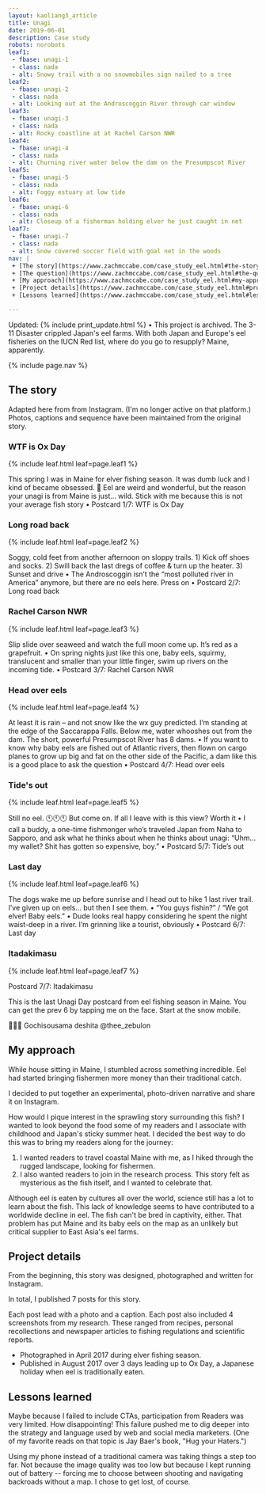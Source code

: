 ```yaml
---
layout: kaoliang3_article
title: Unagi
date: 2019-06-01
description: Case study
robots: norobots
leaf1: 
 - fbase: unagi-1
 - class: nada
 - alt: Snowy trail with a no snowmobiles sign nailed to a tree 
leaf2: 
 - fbase: unagi-2
 - class: nada
 - alt: Looking out at the Androscoggin River through car window
leaf3: 
 - fbase: unagi-3
 - class: nada
 - alt: Rocky coastline at at Rachel Carson NWR
leaf4:
 - fbase: unagi-4
 - class: nada
 - alt: Churning river water below the dam on the Presumpscot River
leaf5:
 - fbase: unagi-5
 - class: nada
 - alt: Foggy estuary at low tide
leaf6:
 - fbase: unagi-6
 - class: nada
 - alt: Closeup of a fisherman holding elver he just caught in net
leaf7:
 - fbase: unagi-7
 - class: nada
 - alt: Snow covered soccer field with goal net in the woods
nav: |
 + [The story](https://www.zachmccabe.com/case_study_eel.html#the-story)
 + [The question](https://www.zachmccabe.com/case_study_eel.html#the-question)
 + [My approach](https://www.zachmccabe.com/case_study_eel.html#my-approach)
 + [Project details](https://www.zachmccabe.com/case_study_eel.html#project-details)
 + [Lessons learned](https://www.zachmccabe.com/case_study_eel.html#lessons-learned)

---
```



Updated: {% include print_update.html %} • This project is archived. The 3-11 Disaster crippled Japan's eel farms. With both Japan and Europe's eel fisheries on the IUCN Red list, where do you go to resupply? Maine, apparently.



{% include page.nav %}



## The story

Adapted here from from Instagram. (I'm no longer active on that platform.) Photos, captions and sequence have been maintained from the original story.

### WTF is Ox Day

{% include leaf.html leaf=page.leaf1 %}

This spring I was in Maine for elver fishing season. It was dumb luck and I kind of became obsessed. 🍱 Eel are weird and wonderful, but the reason your unagi is from Maine is just… wild. Stick with me because this is not your average fish story • Postcard 1/7: WTF is Ox Day



### Long road back

{% include leaf.html leaf=page.leaf2 %}

Soggy, cold feet from another afternoon on sloppy trails. 1) Kick off shoes and socks. 2) Swill back the last dregs of coffee & turn up the heater. 3) Sunset and drive • The Androscoggin isn’t the “most polluted river in America” anymore, but there are no eels here. Press on • Postcard 2/7: Long road back


### Rachel Carson NWR

{% include leaf.html leaf=page.leaf3 %}

Slip slide over seaweed and watch the full moon come up. It’s red as a grapefruit. • On spring nights just like this one, baby eels, squirmy, translucent and smaller than your little finger, swim up rivers on the incoming tide. • Postcard 3/7: Rachel Carson NWR



### Head over eels

{% include leaf.html leaf=page.leaf4 %}

At least it is rain – and not snow like the wx guy predicted. I’m standing at the edge of the Saccarappa Falls. Below me, water whooshes out from the dam. The short, powerful Presumpscot River has 8 dams. • If you want to know why baby eels are fished out of Atlantic rivers, then flown on cargo planes to grow up big and fat on the other side of the Pacific, a dam like this is a good place to ask the question • Postcard 4/7: Head over eels


### Tide's out

{% include leaf.html leaf=page.leaf5 %}

Still no eel. 🕚🕚🕚 But come on. If all I leave with is this view? Worth it • I call a buddy, a one-time fishmonger who’s traveled Japan from Naha to Sapporo, and ask what he thinks about when he thinks about unagi: “Uhm… my wallet? Shit has gotten so expensive, boy.” • Postcard 5/7: Tide’s out


### Last day

{% include leaf.html leaf=page.leaf6 %}

The dogs wake me up before sunrise and I head out to hike 1 last river trail. I’ve given up on eels... but then I see them. • “You guys fishin?” / “We got elver! Baby eels.” • Dude looks real happy considering he spent the night waist-deep in a river. I’m grinning like a tourist, obviously • Postcard 6/7: Last day



### Itadakimasu

{% include leaf.html leaf=page.leaf7 %}

Postcard 7/7: Itadakimasu

This is the last Unagi Day postcard from eel fishing season in Maine. You can get the prev 6 by tapping me on the face. Start at the snow mobile.

🙏🙏🙏 Gochisousama deshita @thee_zebulon




## My approach

While house sitting in Maine, I stumbled across something incredible. Eel had started bringing fishermen more money than their traditional catch.

I decided to put together an experimental, photo-driven narrative and share it on Instagram.

How would I pique interest in the sprawling story surrounding this fish? I wanted to look beyond the food some of my readers and I associate with childhood and Japan's sticky summer heat. I decided the best way to do this was to bring my readers along for the journey: 

1. I wanted readers to travel coastal Maine with me, as I hiked through the rugged landscape, looking for fishermen.
2. I also wanted readers to join in the research process. This story felt as mysterious as the fish itself, and I wanted to celebrate that. 

Although eel is eaten by cultures all over the world, science still has a lot to learn about the fish. This lack of knowledge seems to have contributed to a worldwide decline in eel. The fish can't be bred in captivity, either. That problem has put Maine and its baby eels on the map as an unlikely but critical supplier to East Asia's eel farms.



## Project details

From the beginning, this story was designed, photographed and written for Instagram.

In total, I published 7 posts for this story.

Each post lead with a photo and a caption. Each post also included 4 screenshots from my research. These ranged from recipes, personal recollections and newspaper articles to fishing regulations and scientific reports.

- Photographed in April 2017 during elver fishing season.
- Published in August 2017 over 3 days leading up to Ox Day, a Japanese holiday when eel is traditionally eaten.



## Lessons learned

Maybe because I failed to include CTAs, participation from Readers was very limited. How disappointing! This failure pushed me to dig deeper into the strategy and language used by web and social media marketers. (One of my favorite reads on that topic is Jay Baer's book, "Hug your Haters.")

Using my phone instead of a traditional camera was taking things a step too far. Not because the image quality was too low but because I kept running out of battery -- forcing me to choose between shooting and navigating backroads without a map. I chose to get lost, of course.

